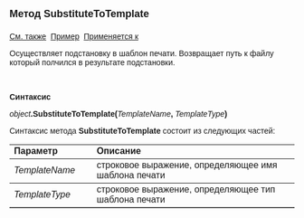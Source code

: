 <html>
<head>
<title>TemplateSubstitution\SubstituteToTemplate</title>
</head>

<body>

<p><strong><font size="4" face="Arial">Метод SubstituteToTemplate<br>
<br>
</font></strong><font face="Arial"><a href="../TemplateSubstitution.html">См. также</a>&nbsp;
<u>Пример</u>&nbsp; <a href="../TemplateSubstitution.html">Применяется к</a></font></p>

<p class="label"><font face="Arial">Осуществляет подстановку в шаблон печати. 
Возвращает путь к файлу который полчился в результате подстановки.</font></p>

<p class="label">&nbsp;</p>

<p class="label"><font face="Arial"><b>Синтаксис</b></font></p>

<p><font face="Arial"><em>object</em><strong>.SubstituteToTemplate(</strong><em>TemplateName</em><strong>,
</strong><em>TemplateType</em><strong>)</strong></font></p>

<p><font face="Arial">Синтаксис метода <strong>SubstituteToTemplate</strong>
состоит из следующих частей:</font></p>

<table border="1" cellPadding="5" cols="2" frame="below" rules="rows">
<TBODY>
  <tr vAlign="top">
    <td class="label" width="29%"><font face="Arial"><b>Параметр</b></font></td>
    <td class="label" width="71%"><font face="Arial"><strong>Описание</strong></font></td>
  </tr>
  <tr>
    <td width="29%"><font face="Arial"><em>TemplateName</em></font></td>
    <td width="71%"><font face="Arial">строковое выражение, 
	определяющее имя шаблона печати</font></td>
  </tr>
  <tr>
    <td width="29%"><font face="Arial"><em>TemplateType</em></font></td>
    <td width="71%"><font face="Arial">строковое выражение, определяющее тип 
	шаблона печати</font></td>
  </tr>
</table>
</body>
</html>
